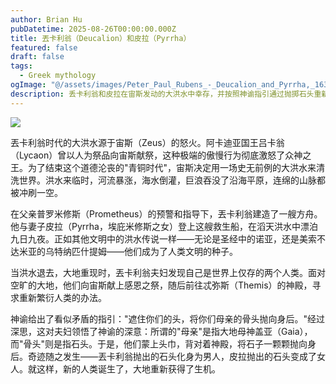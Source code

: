 ```yaml
---
author: Brian Hu
pubDatetime: 2025-08-26T00:00:00.000Z
title: 丟卡利翁（Deucalion）和皮拉（Pyrrha）
featured: false
draft: false
tags:
  - Greek mythology
ogImage: "@/assets/images/Peter_Paul_Rubens_-_Deucalion_and_Pyrrha,_1636.jpg"
description: 丢卡利翁和皮拉在宙斯发动的大洪水中幸存，并按照神谕指引通过抛掷石头重新创造了人类，成为新世界的始祖。
---
```


![](@/assets/images/Peter_Paul_Rubens_-_Deucalion_and_Pyrrha,_1636.jpg)


丟卡利翁时代的大洪水源于宙斯（Zeus）的怒火。阿卡迪亚国王吕卡翁（Lycaon）曾以人为祭品向宙斯献祭，这种极端的傲慢行为彻底激怒了众神之王。为了结束这个道德沦丧的"青铜时代"，宙斯决定用一场史无前例的大洪水来清洗世界。洪水来临时，河流暴涨，海水倒灌，巨浪吞没了沿海平原，连绵的山脉都被冲刷一空。

在父亲普罗米修斯（Prometheus）的预警和指导下，丟卡利翁建造了一艘方舟。他与妻子皮拉（Pyrrha，埃庇米修斯之女）登上这艘救生船，在滔天洪水中漂泊九日九夜。正如其他文明中的洪水传说一样——无论是圣经中的诺亚，还是美索不达米亚的乌特纳匹什提姆——他们成为了人类文明的种子。

当洪水退去，大地重现时，丟卡利翁夫妇发现自己是世界上仅存的两个人类。面对空旷的大地，他们向宙斯献上感恩之祭，随后前往忒弥斯（Themis）的神殿，寻求重新繁衍人类的办法。

神谕给出了看似矛盾的指引："遮住你们的头，将你们母亲的骨头抛向身后。"经过深思，这对夫妇领悟了神谕的深意：所谓的"母亲"是指大地母神盖亚（Gaia），而"骨头"则是指石头。于是，他们蒙上头巾，背对着神殿，将石子一颗颗抛向身后。奇迹随之发生——丟卡利翁抛出的石头化身为男人，皮拉抛出的石头变成了女人。就这样，新的人类诞生了，大地重新获得了生机。
